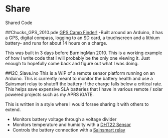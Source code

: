 # Share
Shared Code

##Chucks_GPS_2010.pde
[GPS Camp Finder!](images/1000w.png)
-Built around an Arduino, it has a GPS, digital compass, logging to an SD card, a touchscreen and a lithium battery- and runs for about 14 hours on a charge.

This was built in 3 days before BurningMan 2010.  This is a working example of how I write code that I will probably be the only one viewing it.  Just enough to hopefully come back and figure out what I was doing.

##I2C_Slave.ino
This is a WIP of a remote sensor platform running on an Arduino.  This is currently meant to monitor the battery health and use a Sainsmart relay to shutoff the battery if the charge falls below a critical rate.  This helps save expensive SLA batteries that I have in various remote / solar powered projects such as my APRS iGATE.

This is written in a style where I would forsee sharing it with others to extend.

- Monitors battery voltage through a voltage divider
- Monitors temperature and humidity with a [DHT22 Sensor](http://www.adafruit.com/products/385?gclid=CL-95abFpMQCFQenaQodpaQAVA)
- Controls the battery connection with a [Sainsmart relay](http://www.sainsmart.com/arduino-compatibles-1/relay.html)





